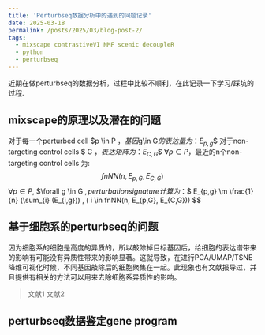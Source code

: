 ```yaml
---
title: 'Perturbseq数据分析中的遇到的问题记录'
date: 2025-03-18
permalink: /posts/2025/03/blog-post-2/
tags:
  - mixscape contrastiveVI NMF scenic decoupleR
  - python
  - perturbseq
---
```


近期在做perturbseq的数据分析，过程中比较不顺利，在此记录一下学习/踩坑的过程.


mixscape的原理以及潜在的问题
----
对于每一个perturbed cell $p \in P $，基因$g\in G$的表达量为：$$E_{p,g}$$
对于non-targeting control cells $ C $，表达矩阵为：$$E_{C,G}$$
$\forall p \in P$，最近的n个non-targeting control cells 为: $$fnNN(n, E_{p,G}, E_{C,G})$$
$\forall p \in P$, $\forall g \in G $, perturbation signature计算为：$$ E_{p,g} \m \frac{1}{n} (\sum_{i} (E_{i,g})) , ( i \in fnNN(n, E_{p,G}, E_{C,G})) $$


基于细胞系的perturbseq的问题
----
因为细胞系的细胞是高度的异质的，所以敲除掉目标基因后，给细胞的表达谱带来的影响有可能没有异质性带来的影响显著。这就导致，在进行PCA/UMAP/TSNE降维可视化时候，不同基因敲除后的细胞聚集在一起。此现象也有文献报导过，并且提供有相关的方法可以用来去除细胞系异质性的影响。
> 文献1
> 文献2



perturbseq数据鉴定gene program
----


